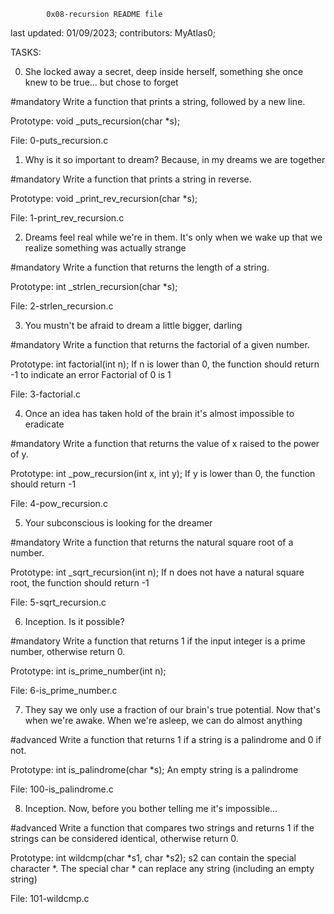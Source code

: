 			0x08-recursion README file


last updated: 01/09/2023;
contributors: MyAtlas0;


TASKS:



0. She locked away a secret, deep inside herself, something she once knew to be true... but chose to forget

#mandatory
Write a function that prints a string, followed by a new line.

Prototype: void _puts_recursion(char *s);

File: 0-puts_recursion.c



1. Why is it so important to dream? Because, in my dreams we are together

#mandatory
Write a function that prints a string in reverse.

Prototype: void _print_rev_recursion(char *s);

File: 1-print_rev_recursion.c



2. Dreams feel real while we're in them. It's only when we wake up that we realize something was actually strange

#mandatory
Write a function that returns the length of a string.

Prototype: int _strlen_recursion(char *s);

File: 2-strlen_recursion.c



3. You mustn't be afraid to dream a little bigger, darling

#mandatory
Write a function that returns the factorial of a given number.

Prototype: int factorial(int n);
If n is lower than 0, the function should return -1 to indicate an error
Factorial of 0 is 1

File: 3-factorial.c



4. Once an idea has taken hold of the brain it's almost impossible to eradicate

#mandatory
Write a function that returns the value of x raised to the power of y.

Prototype: int _pow_recursion(int x, int y);
If y is lower than 0, the function should return -1

File: 4-pow_recursion.c



5. Your subconscious is looking for the dreamer

#mandatory
Write a function that returns the natural square root of a number.

Prototype: int _sqrt_recursion(int n);
If n does not have a natural square root, the function should return -1

File: 5-sqrt_recursion.c



6. Inception. Is it possible?

#mandatory
Write a function that returns 1 if the input integer is a prime number, otherwise return 0.

Prototype: int is_prime_number(int n);

File: 6-is_prime_number.c



7. They say we only use a fraction of our brain's true potential. Now that's when we're awake. When we're asleep, we can do almost anything

#advanced
Write a function that returns 1 if a string is a palindrome and 0 if not.

Prototype: int is_palindrome(char *s);
An empty string is a palindrome

File: 100-is_palindrome.c



8. Inception. Now, before you bother telling me it's impossible...

#advanced
Write a function that compares two strings and returns 1 if the strings can be considered identical, otherwise return 0.

Prototype: int wildcmp(char *s1, char *s2);
s2 can contain the special character *.
The special char * can replace any string (including an empty string)

File: 101-wildcmp.c

